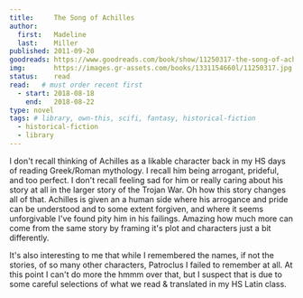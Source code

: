 ```yaml
---
title:     The Song of Achilles
author: 
  first:   Madeline  
  last:    Miller
published: 2011-09-20 
goodreads: https://www.goodreads.com/book/show/11250317-the-song-of-achilles
img:       https://images.gr-assets.com/books/1331154660l/11250317.jpg
status:    read
read:   # must order recent first
  - start: 2018-08-18 
    end:   2018-08-22
type: novel
tags: # library, own-this, scifi, fantasy, historical-fiction
  - historical-fiction
  - library
---
```


I don't recall thinking of Achilles as a likable character back in my HS days of reading Greek/Roman mythology. I recall him being arrogant, prideful, and too perfect. I don't recall feeling sad for him or really caring about his story at all in the larger story of the Trojan War. Oh how this story changes all of that. Achilles is given an a human side where his arrogance and pride can be understood and to some extent forgiven, and where it seems unforgivable I've found pity him in his failings. Amazing how much more can come from the same story by framing it's plot and characters just a bit differently.

It's also interesting to me that while I remembered the names, if not the stories, of so many other characters, Patroclus I failed to remember at all. At this point I can't do more the hmmm over that, but I suspect that is due to some careful selections of what we read & translated in my HS Latin class.